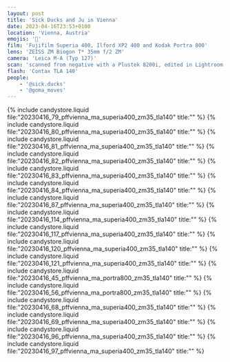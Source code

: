 ```yaml
---
layout: post
title: 'Sick Ducks and Ju in Vienna'
date: 2023-04-16T23:53+0100
location: 'Vienna, Austria'
emojis: '🔞'
film: 'Fujifilm Superia 400, Ilford XP2 400 and Kodak Portra 800'
lens: 'ZEISS ZM Biogon T* 35mm f/2 ZM'
camera: 'Leica M-A (Typ 127)'
scan: 'scanned from negative with a Plustek 8200i, edited in Lightroom'
flash: 'Contax TLA 140'
people: 
    - '@sick.ducks'
    - '@goma_moves'
---
```


{% include candystore.liquid file:"20230416_79_pffvienna_ma_superia400_zm35_tla140" title:"" %}
{% include candystore.liquid file:"20230416_80_pffvienna_ma_superia400_zm35_tla140" title:"" %}
{% include candystore.liquid file:"20230416_81_pffvienna_ma_superia400_zm35_tla140" title:"" %}
{% include candystore.liquid file:"20230416_82_pffvienna_ma_superia400_zm35_tla140" title:"" %}
{% include candystore.liquid file:"20230416_83_pffvienna_ma_superia400_zm35_tla140" title:"" %}
{% include candystore.liquid file:"20230416_84_pffvienna_ma_superia400_zm35_tla140" title:"" %}
{% include candystore.liquid file:"20230416_87_pffvienna_ma_superia400_zm35_tla140" title:"" %}
{% include candystore.liquid file:"20230416_114_pffvienna_ma_superia400_zm35_tla140" title:"" %}
{% include candystore.liquid file:"20230416_117_pffvienna_ma_superia400_zm35_tla140" title:"" %}
{% include candystore.liquid file:"20230416_120_pffvienna_ma_superia400_zm35_tla140" title:"" %}
{% include candystore.liquid file:"20230416_121_pffvienna_ma_superia400_zm35_tla140" title:"" %}
{% include candystore.liquid file:"20230416_45_pffvienna_ma_portra800_zm35_tla140" title:"" %}
{% include candystore.liquid file:"20230416_56_pffvienna_ma_portra800_zm35_tla140" title:"" %}
{% include candystore.liquid file:"20230416_68_pffvienna_ma_superia400_zm35_tla140" title:"" %}
{% include candystore.liquid file:"20230416_69_pffvienna_ma_superia400_zm35_tla140" title:"" %}
{% include candystore.liquid file:"20230416_96_pffvienna_ma_superia400_zm35_tla140" title:"" %}
{% include candystore.liquid file:"20230416_97_pffvienna_ma_superia400_zm35_tla140" title:"" %}